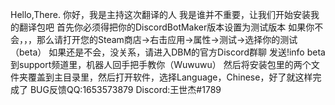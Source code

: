 Hello,There.
你好，我是主持这次翻译的人
我是谁并不重要，让我们开始安装我的翻译包吧
首先你必须得把你的DiscordBotMaker版本设置为测试版本
如果你不会，，，那么请打开您的Steam商店->右击应用->属性->测试->选择你的测试（beta）
如果还是不会，没关系，请进入DBM的官方Discord群聊
发送!info beta到support频道里，机器人回手把手教你（Wuwuwu）
然后将安装包里的两个文件夹覆盖到主目录里，然后打开软件，选择Language，Chinese，好了就这样完成了
BUG反馈QQ:1653573879 Discord:王世杰#1789